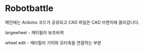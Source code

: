 # Robotbattle
메인에는 Arduino 코드가 공유되고
CAD 파일은 CAD 브랜치에 올라갑니다.

largewheel - 캐터필러 보조바퀴

wheel edit - 캐터필러 기어와 모터축을 연결하는 부분
